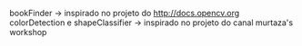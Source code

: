 bookFinder -> inspirado no projeto do http://docs.opencv.org
colorDetection e shapeClassifier -> inspirado no projeto do canal murtaza's workshop
